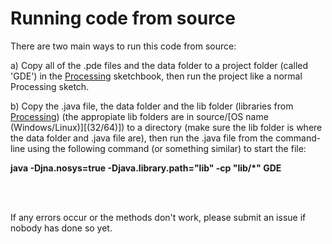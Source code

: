 # Running code from source

There are two main ways to run this code from source:

a) Copy all of the .pde files and the data folder to a project folder (called 'GDE') in the [Processing](https://www.processing.org/) sketchbook, then run the project like a normal Processing sketch.

b) Copy the .java file, the data folder and the lib folder (libraries from [Processing](https://www.processing.org/)) (the appropiate lib folders are in source/[OS name (Windows/Linux)][(32/64)]) to a directory (make sure the lib folder is where the data folder and .java file are), then run the .java file from the command-line using the following command (or something similar) to start the file:

<b>java -Djna.nosys=true -Djava.library.path="lib" -cp "lib/*" GDE</b>

<br></br>

If any errors occur or the methods don't work, please submit an issue if nobody has done so yet.
